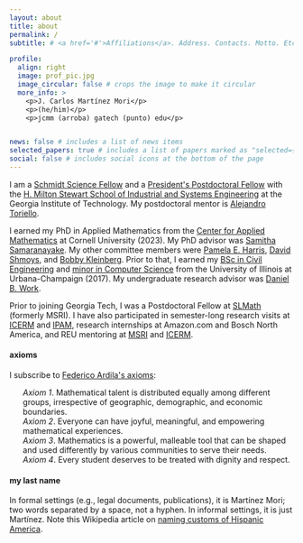 ```yaml
---
layout: about
title: about
permalink: /
subtitle: # <a href='#'>Affiliations</a>. Address. Contacts. Motto. Etc.

profile:
  align: right
  image: prof_pic.jpg
  image_circular: false # crops the image to make it circular
  more_info: >
    <p>J. Carlos Martínez Mori</p>
    <p>(he/him)</p>
    <p>jcmm (arroba) gatech (punto) edu</p>


news: false # includes a list of news items
selected_papers: true # includes a list of papers marked as "selected={true}"
social: false # includes social icons at the bottom of the page
---
```


<p>
I am a <a href="https://schmidtsciencefellows.org/">Schmidt Science Fellow</a> and a <a href="https://ppfp.coe.gatech.edu/">President's Postdoctoral Fellow</a> with the <a href='https://www.isye.gatech.edu/'>H. Milton Stewart School of Industrial and Systems Engineering</a> at the Georgia Institute of Technology.
My postdoctoral mentor is <a href="https://sites.gatech.edu/alejandro-toriello/">Alejandro Toriello</a>.
</p>

<p>
I earned my PhD in Applied Mathematics from the <a href="https://www.cam.cornell.edu">Center for Applied Mathematics</a> at Cornell University (2023).
My PhD advisor was <a href="https://cee.cornell.edu/samitha/">Samitha Samaranayake</a>.
My other committee members were <a href="https://www.pamelaeharris.com/">Pamela E. Harris</a>, <a href="https://people.orie.cornell.edu/shmoys/">David Shmoys</a>, and <a href="https://www.cs.cornell.edu/~rdk/">Bobby Kleinberg</a>.
Prior to that, I earned my <a href="https://cee.illinois.edu/">BSc in Civil Engineering</a> and <a href="https://cs.illinois.edu/">minor in Computer Science</a> from the University of Illinois at Urbana-Champaign (2017). 
My undergraduate research advisor was <a href="https://lab-work.github.io/">Daniel B. Work</a>. 
</p>

<p>
Prior to joining Georgia Tech, I was a Postdoctoral Fellow at <a href="https://www.msri.org/programs/353">SLMath</a> (formerly MSRI).
I have also participated in semester-long research visits at <a href="https://icerm.brown.edu/programs/sp-s23/">ICERM</a> and <a href="https://www.ipam.ucla.edu/programs/long-programs/mathematical-challenges-and-opportunities-for-autonomous-vehicles/">IPAM</a>, research internships at Amazon.com and Bosch North America, and REU mentoring at <a href="https://www.msri.org/msri_ups/967">MSRI</a> and <a href="https://icerm.brown.edu/summerug/2022/">ICERM</a>.
</p>

<h4>axioms</h4>
<p>
I subscribe to <a href="https://www.ams.org/publications/journals/notices/201610/rnoti-p1164.pdf">Federico Ardila's axioms</a>:
<ul style="list-style-type:none;">
<li>
	<i>Axiom 1</i>. 
	Mathematical talent is distributed equally among different groups, irrespective of geographic, demographic, and economic boundaries.
</li>
<li>
	<i>Axiom 2</i>. 
	Everyone can have joyful, meaningful, and empowering mathematical experiences. 
</li>
<li>
	<i>Axiom 3</i>. 
	Mathematics is a powerful, malleable tool that can be shaped and used differently by various communities to serve their needs. 
</li>
<li>
	<i>Axiom 4</i>. Every student deserves to be treated with dignity and respect. 
</li>
</ul>
</p>

<h4>my last name</h4>
<p>
	In formal settings (e.g., legal documents, publications), it is Martínez Mori; two words separated by a space, not a hyphen. 
	In informal settings, it is just Martínez. 
	Note this Wikipedia article on <a href="https://en.wikipedia.org/wiki/Naming_customs_of_Hispanic_America">naming customs of Hispanic America</a>.
</p>